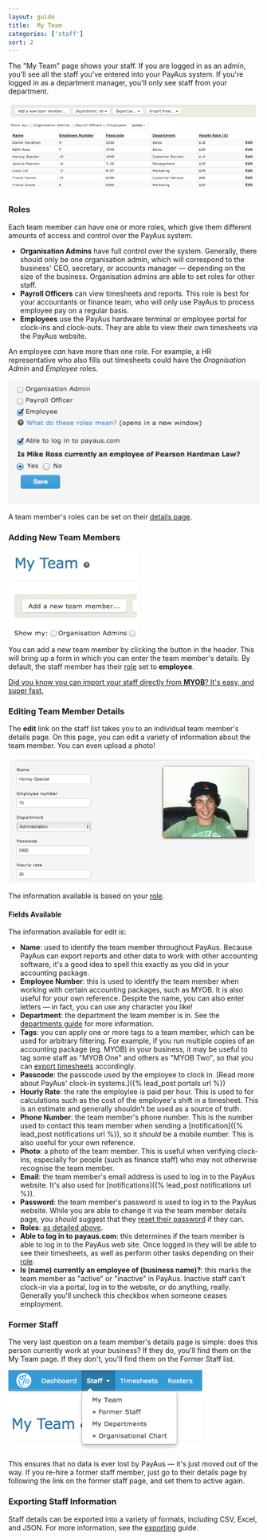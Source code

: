 ```yaml
---
layout: guide
title:  My Team
categories: ['staff']
sort: 2
---
```


The "My Team" page shows your staff. If you are logged in as an admin, you'll see all the staff you've entered into your PayAus system. If you're logged in as a department manager, you'll only see staff from your department.

![A list of staff](/img/users/users.png)

### Roles

Each team member can have one or more roles, which give them different amounts of access and control over the PayAus system.

* **Organisation Admins** have full control over the system. Generally, there should only be one organisation admin, which will correspond to the business' CEO, secretary, or accounts manager &mdash; depending on the size of the business. Organisation admins are able to set roles for other staff.
* **Payroll Officers** can view timesheets and reports. This role is best for your accountants or finance team, who will only use PayAus to process employee pay on a regular basis.
* **Employees** use the PayAus hardware terminal or employee portal for clock-ins and clock-outs. They are able to view their own timesheets via the PayAus website.

An employee *can* have more than one role. For example, a HR representative who also fills out timesheets could have the *Oragnisation Admin* and *Employee* roles.

![Staff roles are easily editable](/img/users/edit_user_roles.png)

A team member's roles can be set on their [details page](#editing_team_member_details).

### Adding New Team Members

![Adding a new team member](/img/users/new_team_member.png)

You can add a new team member by clicking the button in the header. This will bring up a form in which you can enter the team member's details. By default, the staff member has their [role](#roles) set to **employee**.

<div class="alert alert-block">
	<i class="icon-thumbs-up"> </i>
	<p>
		<a href="../myob/" title="You can also import your staff directly from MYOB &mdash; click here to find out how!">
			Did you know you can import your staff directly from <b>MYOB</b>? It's easy, and super fast.
		</a>
	</p>
</div>

### Editing Team Member Details

The **edit** link on the staff list takes you to an individual team member's details page. On this page, you can edit a variety of information about the team member. You can even upload a photo!

![Staff details are easily editable](/img/users/edit_user_details.png)

The information available is based on your [role](#roles).

#### Fields Available

The information available for edit is:

* **Name**: used to identify the team member throughout PayAus. Because PayAus can export reports and other data to work with other accounting software, it's a good idea to spell this exactly as you did in your accounting package.
* **Employee Number**: this is used to identify the team member when working with certain accounting packages, such as MYOB. It is also useful for your own reference. Despite the name, you can also enter letters &mdash; in fact, you can use any character you like!
* **Department**: the department the team member is in. See the [departments guide](../departments/) for more information.
* **Tags**: you can apply one or more tags to a team member, which can be used for arbitrary filtering. For example, if you run multiple copies of an accounting package (eg. MYOB) in your business, it may be useful to tag some staff as "MYOB One" and others as "MYOB Two", so that you can [export timesheets](../../timesheets/exports/) accordingly.
* **Passcode**: the passcode used by the employee to clock in. [Read more about PayAus' clock-in systems.]({% lead_post portals url %})
* **Hourly Rate**: the rate the employlee is paid per hour. This is used to for calculations such as the cost of the employee's shift in a timesheet. This is an estimate and generally shouldn't be used as a source of truth.
* **Phone Number**: the team member's phone number. This is the number used to contact this team member when sending a [notification]({% lead_post notifications url %}), so it *should* be a mobile number. This is also useful for your own reference.
* **Photo**: a photo of the team member. This is useful when verifying clock-ins, especially for people (such as finance staff) who may not otherwise recognise the team member.
* **Email**: the team member's email address is used to log in to the PayAus website. It's also used for [notifications]({% lead_post notifications url %}).
* **Password**: the team member's password is used to log in to the PayAus website. While you are able to change it via the team member details page, you *should* suggest that they [reset their password](http://www.payaus.com/users/password/new) if they can.
* **Roles**: [as detailed above](#roles).
* **Able to log in to payaus.com**: this determines if the team member is able to log in to the PayAus web site. Once logged in they will be able to see their timesheets, as well as perform other tasks depending on their [role](#roles).
* **Is (name) currently an employee of (business name)?**: this marks the team member as "active" or "inactive" in PayAus. Inactive staff can't clock-in via a portal, log in to the website, or do anything, really. Generally you'll uncheck this checkbox when someone ceases employment.

### Former Staff

The very last question on a team member's details page is simple: does this person currently work at your business? If they do, you'll find them on the My Team page. If they don't, you'll find them on the Former Staff list.

![Former Staff can be accessed from the main site navigation](/img/users/staff_navbar.png)

This ensures that no data is ever lost by PayAus &mdash; it's just moved out of the way. If you re-hire a former staff member, just go to their details page by following the link on the former staff page, and set them to active again.

### Exporting Staff Information

Staff details can be exported into a variety of formats, including CSV, Excel, and JSON. For more information, see the [exporting](../exporting/) guide.